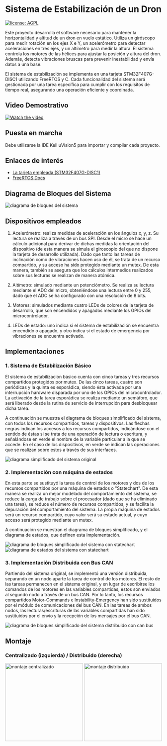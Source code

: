 # Sistema de Estabilización de un Dron

[![license: AGPL](https://img.shields.io/badge/license-AGPL-lightgrey.svg)](https://raw.githubusercontent.com/Alejandro-Casanova/Sistema-de-Estabilizacion-de-un-Dron/main/LICENSE)

Este proyecto desarrolla el software necesario para mantener la horizontalidad y altitud de un dron en vuelo estático. Utiliza un giróscopo para medir rotación en los ejes X e Y, un acelerómetro para detectar aceleraciones en tres ejes, y un altímetro para medir la altura. El sistema controla los motores de las hélices para ajustar la posición y altura del dron. Además, detecta vibraciones bruscas para prevenir inestabilidad y envía datos a una base. 

El sistema de estabilización se implementa en una tarjeta STM32F407G-DISC1 utilizando FreeRTOS y C. Cada funcionalidad del sistema será gestionada por una tarea específica para cumplir con los requisitos de tiempo real, asegurando una operación eficiente y coordinada.

## Video Demostrativo

[![Watch the video](https://i.ytimg.com/an_webp/u31qwQUeGuM/mqdefault_6s.webp?du=3000&sqp=CP68v7MG&rs=AOn4CLAizcPJmMiuV4VIA-_L3C5WDdwKyA)](https://youtu.be/u31qwQUeGuM?si=Z8UyyhxO_nEyXhhv)

## Puesta en marcha
Debe utilizarse la IDE Keil uVision5 para importar y compilar cada proyecto.


## Enlaces de interés

- [La tarjeta empleada (STM32F407G-DISC1)](https://www.st.com/en/evaluation-tools/stm32f4discovery.html)
- [FreeRTOS Docs](https://www.freertos.org/Documentation/code/index.html)

## Diagrama de Bloques del Sistema
<img src="Documentación/Diagramas/2 Diagrama de Bloques del Sistema.png" alt="diagrama de bloques del sistema"/>

## Dispositivos empleados

1. Acelerómetro: realiza medidas de aceleración en los ángulos x, y, z. Su lectura se realiza a través de un bus SPI. Desde el micro se hace un cálculo adicional para derivar de dichas medidas la orientación del dispositivo (de esta manera se simula el giroscopio del que no dispone la tarjeta de desarrollo utilizada). Dado que tanto las tareas de inclinación como de vibraciones hacen uso de él, se trata de un recurso compartido, y su acceso ha sido protegido mediante un mutex. De esta manera, también se asegura que los cálculos intermedios realizados sobre sus lecturas se realizan de manera atómica.

2. Altímetro: simulado mediante un potenciómetro. Se realiza su lectura mediante el ADC del micro, obteniéndose una lectura entre 0 y 255, dado que el ADC se ha configurado con una resolución de 8 bits.

3. Motores: simulados mediante cuatro LEDs de colores de la tarjeta de desarrollo, que son encendidos y apagados mediante los GPIOs del microcontrolador.

4. LEDs de estado: uno indica si el sistema de estabilización se encuentra encendido o apagado, y otro indica si el estado de emergencia por vibraciones se encuentra activado.

## Implementaciones

### 1. Sistema de Estabilización Básico
El sistema de estabilización básico cuenta con cinco tareas y tres recursos compartidos protegidos por mutex. De las cinco tareas, cuatro son periódicas y la quinta es esporádica, siendo ésta activada por una interrupción hardware disparada por uno de los GPIOs del microcontrolador. La activación de la tarea esporádica se realiza mediante un semáforo, que será liberado desde la rutina de servicio de interrupción para desbloquear dicha tarea.

A continuación se muestra el diagrama de bloques simplificado del sistema, con todos los recursos compartidos, tareas y dispositivos. Las flechas negras indican los accesos a los recursos compartidos, indicándose con el sentido de éstas si se trata de una operación de lectura o escritura, y señalándose en verde el nombre de la variable particular a la que se accede. En el caso de los dispositivos, en verde se indican las operaciones que se realizan sobre estos a través de sus interfaces.

<img src="Documentación/Diagramas/3.1 Diagrama de Bloques Simplificado (original).png" alt="diagrama simplificado del sistema original"/>

### 2. Implementación con máquina de estados
En esta parte se sustituyó la tarea de control de los motores y dos de los recursos compartidos por una máquina de estados o "Statechart". De esta manera se realiza un mejor modelado del comportamiento del sistema, se reduce la carga de trabajo sobre el procesador (dado que se ha eliminado una tarea), se reduce el número de recursos compartidos, y se facilita la depuración del comportamiento del sistema. La propia máquina de estados será un recurso compartido, cuyo valor será su estado actual, y cuyo acceso será protegido mediante un mutex.

A continuación se muestran el diagrama de bloques simplificado, y el diagrama de estados, que definen esta implementación.

<img src="Documentación/Diagramas/3.2 Diagrama de Bloques Simplificado (statechart).png" alt="diagrama de bloques simplificado del sistema con statechart" />

<img src="Documentación/Diagramas/4 Diagrama de Estados.png" alt="diagrama de estados del sistema con statechart" />

### 3. Implementación Distribuida con Bus CAN
Partiendo del sistema original, se implementó una versión distribuida, separando en un nodo aparte la tarea de control de los motores. El resto de las tareas permanecen en el sistema original, y en lugar de escribirse los comandos de los motores en las variables compartidas, estos son enviados al segundo nodo a través de un bus CAN. Por lo tanto, los recursos compartidos Motor-Commands e Instability-Emergency han sido sustituidos por el módulo de comunicaciones del bus CAN. En las tareas de ambos nodos, las lecturas/escrituras de las variables compartidas han sido sustituidos por el envío y la recepción de los mensajes por el bus CAN.

<img src="Documentación/Diagramas/3.3 Diagrama de Bloques Simplificado (distribuido).png" alt="diagrama de bloques simplificado del sistema distribuido con can bus" />

## Montaje
### Centralizado (izquierda) / Distribuido (derecha)
<p float="left">
    <img src="Documentación/Montaje/1 Montaje Centralizado.png" alt="montaje centralizado" height=250/>
    <img src="Documentación/Montaje/2 Montaje Distribuido.jpg" alt="montaje distribuido" height=250/>
</p>